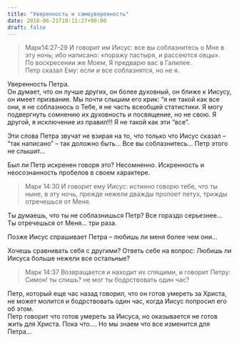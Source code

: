 ```yaml
---
title: "Уверенность и самоуверенность"
date: 2018-06-21T18:11:27+00:00
draft: false
---
```


> Марк14:27-29 И говорит им Иисус: все вы соблазнитесь о Мне в эту ночь; ибо написано: «поражу пастыря, и рассеются овцы».  
> По воскресении же Моем, Я предварю вас в Галилее.  
> Петр сказал Ему: если и все соблазнятся, но не я.

Уверенность Петра.  
Он думает, что он лучше других, он более духовный, он ближе к Иисусу, он имеет призвание. Мы почти слышим его крик: &#8220;я не такой как все они, я не соблазнюсь о Тебе, я не часть всеобщей статистики. Я могу подвергнуть сомнению их духовность и посвящение, но не свою. Я другой, я исключение из правил!!! Я не такой как эти &#8220;все&#8221;.

Эти слова Петра звучат не взирая на то, что только что Иисус сказал &#8211; &#8220;так написано&#8221; &#8211; так доложно быть&#8230; Все вы соблазнитесь&#8230; Петр этого не слышит&#8230;

Был ли Петр искренен говоря это? Несомненно. Искренность и неосознанность пробелов в своем характере.

> Марк 14:30 И говорит ему Иисус: истинно говорю тебе, что ты ныне, в эту ночь, прежде нежели дважды пропоет петух, трижды отречешься от Меня.

Ты думаешь, что ты не соблазнишься Петр? Все гораздо серьезнее&#8230; Ты отречешься от Меня&#8230; три раза.

Позже Иисус спрашивает Петра &#8211; любишь ли меня более чем они…

Хочешь сравнивать себя с другими? Ответь себе на вопрос: Любишь ли Иисуса больше нежели все остальные?

> Марк 14:37 Возвращается и находит их спящими, и говорит Петру: Симон! ты спишь? не мог ты бодрствовать один час?

Петр, который еще час назад говорил, что он готов умереть за Христа, не может молится и бодрствовать один час, когда Иисус попросил его об этом.  
Петр говорит что готов умереть за Иисуса, но оказывается не готов жить для Христа. Пока что&#8230;. Но мы знаем что все изменится для Петра&#8230;